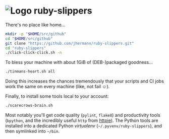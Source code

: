 # ![Logo](https://raw.github.com/jhermann/ruby-slippers/master/doc/_static/ruby-slippers-logo.png) ruby-slippers

There's no place like home…

```sh
mkdir -p "$HOME/src/github"
cd "$HOME/src/github"
git clone "https://github.com/jhermann/ruby-slippers.git"
cd "ruby-slippers"
./click-click-click.sh -n
```

To bless your machine with about 1GiB of (DEB-)packaged goodness…

```sh
./tinmans-heart.sh all
```

Doing this increases the chances tremendously that your scripts
and CI jobs work the same on every machine (like, not fail ☺).

Finally, to install some tools local to your account:

```sh
./scarecrows-brain.sh
```

Most notably you'll get code quality (`pylint`, `flake8`) and productivity tools
(`bpython`, and the incredibly useful `http` from [httpie](http://httpie.org/)).
The Python tools are installed into a dedicated Python *virtualenv* (`~/.pyvenv/ruby-slippers`),
and then symlinked into `~/bin`.
